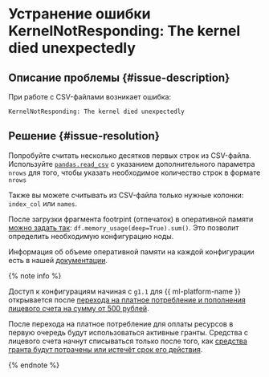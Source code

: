 # Устранение ошибки KernelNotResponding: The kernel died unexpectedly


## Описание проблемы {#issue-description}

При работе с CSV-файлами возникает ошибка:
```
KernelNotResponding: The kernel died unexpectedly
```

## Решение {#issue-resolution}

Попробуйте считать несколько десятков первых строк из CSV-файла. Используйте [`pandas.read_csv`](https://pandas.pydata.org/pandas-docs/stable/reference/api/pandas.read_csv.html) с указанием дополнительного параметра `nrows` для того, чтобы указать необходимое количество строк в формате `nrows`

Также вы можете считывать из CSV-файла только нужные колонки: `index_col` или `names`.

После загрузки фрагмента footrpint (отпечаток) в оперативной памяти [можно задать так](https://pandas.pydata.org/docs/reference/api/pandas.DataFrame.memory_usage.html): `df.memory_usage(deep=True).sum()`. Это позволит определить необходимую конфигурацию ноды.

Информация об объеме оперативной памяти на каждой конфигурации есть в нашей [документации](../../../datasphere/concepts/configurations).

{% note info %}

Доступ к конфигурациям начиная с `g1.1` для {{ ml-platform-name }} открывается после [перехода на платное потребление и пополнения лицевого счета на сумму от 500 рублей](../../../datasphere/concepts/limits).

После перехода на платное потребление для оплаты ресурсов в первую очередь будут использоваться активные гранты. Средства с лицевого счета начнут списываться только после того, как [средства гранта будут потрачены или истечёт срок его действия](../../../billing/payment/billing-cycle-individual).

{% endnote %}

